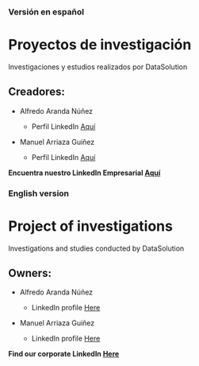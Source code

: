 ### Versión en español
# Proyectos de investigación
Investigaciones y estudios realizados por DataSolution

## Creadores:
- Alfredo Aranda Núñez
  * Perfil LinkedIn <a href="https://www.linkedin.com/in/alfredo-aranda-nu%C3%B1ez-98569b6b/">Aquí</a>

- Manuel Arriaza Guiñez
  * Perfil LinkedIn <a href="https://www.linkedin.com/in/manuel-arriaza-gui%C3%B1ez-8b1435188/">Aquí</a>
  

<b>Encuentra nuestro LinkedIn Empresarial <a href="https://www.linkedin.com/company/datasolution-spa">Aquí</a></b>



### English version
# Project of investigations
Investigations and studies conducted by DataSolution

## Owners:
- Alfredo Aranda Núñez
  * LinkedIn profile <a href="https://www.linkedin.com/in/alfredo-aranda-nu%C3%B1ez-98569b6b/">Here</a>

- Manuel Arriaza Guiñez
  * LinkedIn profile  <a href="https://www.linkedin.com/in/manuel-arriaza-gui%C3%B1ez-8b1435188/">Here</a>
  

<b>Find our corporate LinkedIn <a href="https://www.linkedin.com/company/datasolution-spa">Here</a></b>
